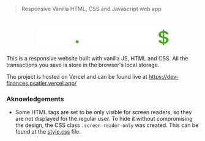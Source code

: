 > Responsive Vanilla HTML, CSS and Javascript web app

<h1 align="center">
    <img alt="Dev Finances Logo" src="./assets/logo.svg" />
</h1>


This is a responsive website built with vanilla JS, HTML and CSS. 
All the transactions you save is store in the browser's local storage.

The project is hosted on Vercel and can be found live at https://dev-finances.psatler.vercel.app/


### Aknowledgements

- Some HTML tags are set to be only visible for screen readers, so they are not displayed for the 
regular user. To hide it without compromising the design, the CSS class `.screen-reader-only` was created. This can be found at the [style.css](style.css) file.